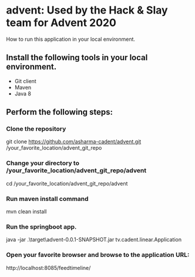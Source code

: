# advent: Used by the Hack &amp; Slay team for Advent 2020


How to run this application in your local environment.

## Install the following tools in your local environment.

- Git client
- Maven
- Java 8

## Perform the following steps:

### Clone the repository
   git clone https://github.com/asharma-cadent/advent.git /your_favorite_location/advent_git_repo
### Change your directory to /your_favorite_location/advent_git_repo/advent
   cd /your_favorite_location/advent_git_repo/advent
### Run maven install command
   mvn clean install
### Run the springboot app.
   java -jar .\target\advent-0.0.1-SNAPSHOT.jar tv.cadent.linear.Application
### Open your favorite browser and browse to the application URL:
   http://localhost:8085/feedtimeline/
   
